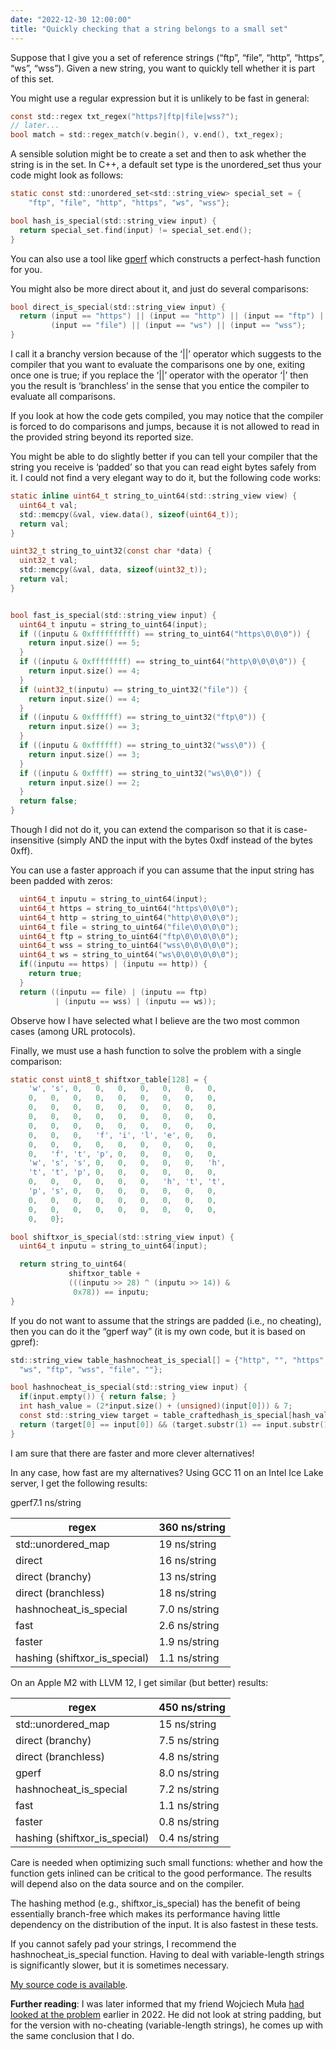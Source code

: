 ```yaml
---
date: "2022-12-30 12:00:00"
title: "Quickly checking that a string belongs to a small set"
---
```




Suppose that I give you a set of reference strings (&ldquo;ftp&rdquo;, &ldquo;file&rdquo;, &ldquo;http&rdquo;, &ldquo;https&rdquo;, &ldquo;ws&rdquo;, &ldquo;wss&rdquo;). Given a new string, you want to quickly tell whether it is part of this set.

You might use a regular expression but it is unlikely to be fast in general:
```C
const std::regex txt_regex("https?|ftp|file|wss?");
// later...
bool match = std::regex_match(v.begin(), v.end(), txt_regex);
```


A sensible solution might be to create a set and then to ask whether the string is in the set. In C++, a default set type is the unordered_set thus your code might look as follows:
```C
static const std::unordered_set<std::string_view> special_set = {
    "ftp", "file", "http", "https", "ws", "wss"};

bool hash_is_special(std::string_view input) {
  return special_set.find(input) != special_set.end();
}
```



You can also use a tool like [gperf](https://www.gnu.org/software/gperf/) which constructs a perfect-hash function for you.

You might also be more direct about it, and just do several comparisons:
```C
bool direct_is_special(std::string_view input) {
  return (input == "https") || (input == "http") || (input == "ftp") ||
         (input == "file") || (input == "ws") || (input == "wss");
}
```



I call it a branchy version because of the &lsquo;||&rsquo; operator which suggests to the compiler that you want to evaluate the comparisons one by one, exiting once one is true; if you replace the &lsquo;||&rsquo; operator with the operator &lsquo;|&rsquo; then you the result is &lsquo;branchless&rsquo; in the sense that you entice the compiler to evaluate all comparisons.

If you look at how the code gets compiled, you may notice that the compiler is forced to do comparisons and jumps, because it is not allowed to read in the provided string beyond its reported size.

You might be able to do slightly better if you can tell your compiler that the string you receive is &lsquo;padded&rsquo; so that you can read eight bytes safely from it. I could not find a very elegant way to do it, but the following code works:
```C
static inline uint64_t string_to_uint64(std::string_view view) {
  uint64_t val;
  std::memcpy(&val, view.data(), sizeof(uint64_t));
  return val;
}

uint32_t string_to_uint32(const char *data) {
  uint32_t val;
  std::memcpy(&val, data, sizeof(uint32_t));
  return val;
}


bool fast_is_special(std::string_view input) {
  uint64_t inputu = string_to_uint64(input);
  if ((inputu & 0xffffffffff) == string_to_uint64("https\0\0\0")) {
    return input.size() == 5;
  }
  if ((inputu & 0xffffffff) == string_to_uint64("http\0\0\0\0")) {
    return input.size() == 4;
  }
  if (uint32_t(inputu) == string_to_uint32("file")) {
    return input.size() == 4;
  }
  if ((inputu & 0xffffff) == string_to_uint32("ftp\0")) {
    return input.size() == 3;
  }
  if ((inputu & 0xffffff) == string_to_uint32("wss\0")) {
    return input.size() == 3;
  }
  if ((inputu & 0xffff) == string_to_uint32("ws\0\0")) {
    return input.size() == 2;
  }
  return false;
}
```



Though I did not do it, you can extend the comparison so that it is case-insensitive (simply AND the input with the bytes 0xdf instead of the bytes 0xff).

You can use a faster approach if you can assume that the input string has been padded with zeros:
```C
  uint64_t inputu = string_to_uint64(input);
  uint64_t https = string_to_uint64("https\0\0\0");
  uint64_t http = string_to_uint64("http\0\0\0\0");
  uint64_t file = string_to_uint64("file\0\0\0\0");
  uint64_t ftp = string_to_uint64("ftp\0\0\0\0\0");
  uint64_t wss = string_to_uint64("wss\0\0\0\0\0");
  uint64_t ws = string_to_uint64("ws\0\0\0\0\0\0");
  if((inputu == https) | (inputu == http)) {
    return true;
  }
  return ((inputu == file) | (inputu == ftp)
          | (inputu == wss) | (inputu == ws));
```


Observe how I have selected what I believe are the two most common cases (among URL protocols).

Finally, we must use a hash function to solve the problem with a single comparison:
```C
static const uint8_t shiftxor_table[128] = {
    'w', 's', 0,   0,   0,   0,   0,   0,   0,
    0,   0,   0,   0,   0,   0,   0,   0,   0,
    0,   0,   0,   0,   0,   0,   0,   0,   0,
    0,   0,   0,   0,   0,   0,   0,   0,   0,
    0,   0,   0,   0,   0,   0,   0,   0,   0,
    0,   0,   0,   'f', 'i', 'l', 'e', 0,   0,
    0,   0,   0,   0,   0,   0,   0,   0,   0,
    0,   'f', 't', 'p', 0,   0,   0,   0,   0,
    'w', 's', 's', 0,   0,   0,   0,   0,   'h',
    't', 't', 'p', 0,   0,   0,   0,   0,   0,
    0,   0,   0,   0,   0,   0,   'h', 't', 't',
    'p', 's', 0,   0,   0,   0,   0,   0,   0,
    0,   0,   0,   0,   0,   0,   0,   0,   0,
    0,   0,   0,   0,   0,   0,   0,   0,   0,
    0,   0};

bool shiftxor_is_special(std::string_view input) {
  uint64_t inputu = string_to_uint64(input);

  return string_to_uint64(
             shiftxor_table +
             (((inputu >> 28) ^ (inputu >> 14)) &
              0x78)) == inputu;
}
```


If you do not want to assume that the strings are padded (i.e., no cheating), then you can do it the &ldquo;gperf way&rdquo; (it is my own code, but it is based on gpref):
```C
std::string_view table_hashnocheat_is_special[] = {"http", "", "https",
  "ws", "ftp", "wss", "file", ""};

bool hashnocheat_is_special(std::string_view input) {
  if(input.empty()) { return false; }
  int hash_value = (2*input.size() + (unsigned)(input[0])) & 7;
  const std::string_view target = table_craftedhash_is_special[hash_value];
  return (target[0] == input[0]) && (target.substr(1) == input.substr(1));
}
```


I am sure that there are faster and more clever alternatives!

In any case, how fast are my alternatives? Using GCC 11 on an Intel Ice Lake server, I get the following results:

gperf7.1 ns/string

regex                    |360 ns/string            |
-------------------------|-------------------------|
std::unordered_map       |19 ns/string             |
direct                   |16 ns/string             |
direct (branchy)         |13 ns/string             |
direct (branchless)      |18 ns/string             |
hashnocheat_is_special   |7.0 ns/string            |
fast                     |2.6 ns/string            |
faster                   |1.9 ns/string            |
hashing (shiftxor_is_special) |1.1 ns/string            |


On an Apple M2 with LLVM 12, I get similar (but better) results:

regex                    |450 ns/string            |
-------------------------|-------------------------|
std::unordered_map       |15 ns/string             |
direct (branchy)         |7.5 ns/string            |
direct (branchless)      |4.8 ns/string            |
gperf                    |8.0 ns/string            |
hashnocheat_is_special   |7.2 ns/string            |
fast                     |1.1 ns/string            |
faster                   |0.8 ns/string            |
hashing (shiftxor_is_special) |0.4 ns/string            |


Care is needed when optimizing such small functions: whether and how the function gets inlined can be critical to the good performance. The results will depend also on the data source and on the compiler.

The hashing method (e.g., shiftxor_is_special) has the benefit of being essentially branch-free which makes its performance having little dependency on the distribution of the input. It is also fastest in these tests.

If you cannot safely pad your strings, I recommend the hashnocheat_is_special function. Having to deal with variable-length strings is significantly slower, but it is sometimes necessary.

[My source code is available](https://github.com/lemire/Code-used-on-Daniel-Lemire-s-blog/tree/master/2022/12/29).

__Further reading__: I was later informed that my friend Wojciech Muła [had looked at the problem](http://0x80.pl/notesen/2022-01-29-http-verb-parse.html) earlier in 2022. He did not look at string padding, but for the version with no-cheating (variable-length strings), he comes up with the same conclusion that I do.

